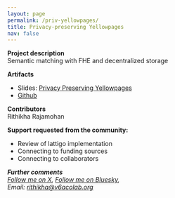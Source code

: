 ```yaml
---
layout: page
permalink: /priv-yellowpages/
title: Privacy-preserving Yellowpages
nav: false
---
```


**Project description**  
Semantic matching with FHE and decentralized storage

**Artifacts**

- Slides: [Privacy Preserving Yellowpages](https://www.canva.com/design/DAGiPuJmLz0/42q_LKJo3vZGS5ITLqr2Vg/edit)
- [Github](https://github.com/rithikha/FHE-Semantic-Search)

**Contributors**  
Rithikha Rajamohan

**Support requested from the community:**

- Review of lattigo implementation
- Connecting to funding sources
- Connecting to collaborators

**_Further comments_**  
_[Follow me on X](https://x.com/rithikxa), [Follow me on Bluesky](https://bsky.app/profile/rithikha.bsky.social),  
Email: [rithikha@v6acolab.org](mailto:rithikha@v6acolab.org)_
